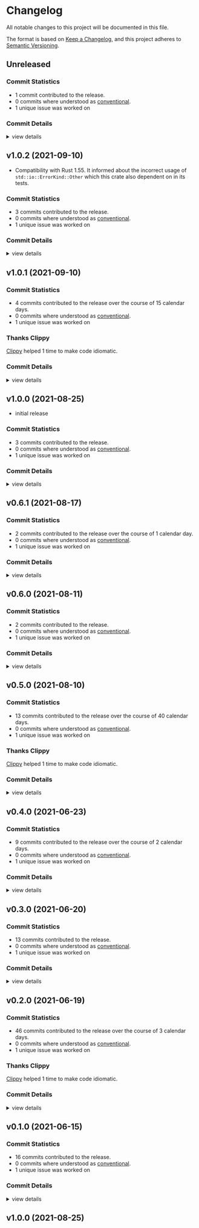 # Changelog

All notable changes to this project will be documented in this file.

The format is based on [Keep a Changelog](https://keepachangelog.com/en/1.0.0/),
and this project adheres to [Semantic Versioning](https://semver.org/spec/v2.0.0.html).

## Unreleased

### Commit Statistics

<csr-read-only-do-not-edit/>

 - 1 commit contributed to the release.
 - 0 commits where understood as [conventional](https://www.conventionalcommits.org).
 - 1 unique issue was worked on

### Commit Details

<csr-read-only-do-not-edit/>

<details><summary>view details</summary>

 * **#198**
    - Fixup remaining changelogs… (0ac488a)
</details>

## v1.0.2 (2021-09-10)

- Compatibility with Rust 1.55. It informed about the incorrect usage of `std::io::ErrorKind::Other` which this crate also dependent on in its tests.

### Commit Statistics

<csr-read-only-do-not-edit/>

 - 3 commits contributed to the release.
 - 0 commits where understood as [conventional](https://www.conventionalcommits.org).
 - 1 unique issue was worked on

### Commit Details

<csr-read-only-do-not-edit/>

<details><summary>view details</summary>

 * **Uncategorized**
    - Release git-tempfile v1.0.2 (310ea73)
    - Update changelogs once more… (d57d279)
    - Update changelogs retro-actively… (78cfe0a)
</details>

## v1.0.1 (2021-09-10)

### Commit Statistics

<csr-read-only-do-not-edit/>

 - 4 commits contributed to the release over the course of 15 calendar days.
 - 0 commits where understood as [conventional](https://www.conventionalcommits.org).
 - 1 unique issue was worked on

### Thanks Clippy

<csr-read-only-do-not-edit/>

[Clippy](https://github.com/rust-lang/rust-clippy) helped 1 time to make code idiomatic. 

### Commit Details

<csr-read-only-do-not-edit/>

<details><summary>view details</summary>

 * **Uncategorized**
    - Release git-tempfile v1.0.1 (295eb37)
    - [tempfile #195] adapt to Rust 1.55 (d9e71ac)
    - thanks clippy (4701296)
    - Merge pull request #172 from mellowagain/main (61aebbf)
</details>

## v1.0.0 (2021-08-25)

- initial release

### Commit Statistics

<csr-read-only-do-not-edit/>

 - 3 commits contributed to the release.
 - 0 commits where understood as [conventional](https://www.conventionalcommits.org).
 - 1 unique issue was worked on

### Commit Details

<csr-read-only-do-not-edit/>

<details><summary>view details</summary>

 * **Uncategorized**
    - Release git-tempfile v1.0.0 (1238535)
    - [stability #171] prepare git-lock and git-tempfile release (3a1cf4d)
    - [stability #171] Prime git-tempfile and git-lock for release (01278fe)
</details>

## v0.6.1 (2021-08-17)

### Commit Statistics

<csr-read-only-do-not-edit/>

 - 2 commits contributed to the release over the course of 1 calendar day.
 - 0 commits where understood as [conventional](https://www.conventionalcommits.org).
 - 1 unique issue was worked on

### Commit Details

<csr-read-only-do-not-edit/>

<details><summary>view details</summary>

 * **Uncategorized**
    - Release git-tempfile v0.6.1 (eda952f)
    - Apply nightly rustfmt rules. (5e0edba)
</details>

## v0.6.0 (2021-08-11)

### Commit Statistics

<csr-read-only-do-not-edit/>

 - 2 commits contributed to the release.
 - 0 commits where understood as [conventional](https://www.conventionalcommits.org).
 - 1 unique issue was worked on

### Commit Details

<csr-read-only-do-not-edit/>

<details><summary>view details</summary>

 * **Uncategorized**
    - (cargo-release) version 0.6.0 (d58f37e)
    - [utils #154] refactor: bool.then(||this) - neat (1dec1c4)
</details>

## v0.5.0 (2021-08-10)

### Commit Statistics

<csr-read-only-do-not-edit/>

 - 13 commits contributed to the release over the course of 40 calendar days.
 - 0 commits where understood as [conventional](https://www.conventionalcommits.org).
 - 1 unique issue was worked on

### Thanks Clippy

<csr-read-only-do-not-edit/>

[Clippy](https://github.com/rust-lang/rust-clippy) helped 1 time to make code idiomatic. 

### Commit Details

<csr-read-only-do-not-edit/>

<details><summary>view details</summary>

 * **Uncategorized**
    - (cargo-release) version 0.5.0 (0e11e98)
    - [pack #153] implement io traits for tempfiles (59d03d6)
    - clippy on tests and thanks clippy (a77a71c)
    - thanks clippy (e1964e4)
    - Merge branch 'remove-unnecessary-unsafe' (7a3c5c1)
    - Remove unnecessary pub(crate) exports (3d2456e)
    - [lock] support recoverable commits (b2217e7)
    - [ref] support for persistence with recovery (d8b2d66)
    - [ref] refactor (a261b82)
    - [ref] allow reflogs to be created in place of empty directory trees (80a6e0e)
    - [tempfile] a way to delete empty dirs recursively (6025aa0)
    - Bump libc from 0.2.97 to 0.2.98 (caf6495)
    - [tempfile] close a tempfile while keeping track of it (aa96ed1)
</details>

## v0.4.0 (2021-06-23)

### Commit Statistics

<csr-read-only-do-not-edit/>

 - 9 commits contributed to the release over the course of 2 calendar days.
 - 0 commits where understood as [conventional](https://www.conventionalcommits.org).
 - 1 unique issue was worked on

### Commit Details

<csr-read-only-do-not-edit/>

<details><summary>view details</summary>

 * **Uncategorized**
    - (cargo-release) version 0.4.0 (4512798)
    - [lock] add [must_use = "reason"] attribute where it matters (813c46b)
    - [lock] refactor, remaining docs (956e69f)
    - [lock] tests green (3706b26)
    - [lock] cleanup signal handling even more… (9fb13d2)
    - [lock] first tests and a lot of refactoring (3c34194)
    - [lock] refactor; Marker is definitely not necessary… (6af84c9)
    - [lock] test what happens if multiple tempfiles are created (17942c7)
    - [lock] sketch API (f0e1427)
</details>

## v0.3.0 (2021-06-20)

### Commit Statistics

<csr-read-only-do-not-edit/>

 - 13 commits contributed to the release.
 - 0 commits where understood as [conventional](https://www.conventionalcommits.org).
 - 1 unique issue was worked on

### Commit Details

<csr-read-only-do-not-edit/>

<details><summary>view details</summary>

 * **Uncategorized**
    - (cargo-release) version 0.3.0 (92f3a83)
    - [tempfile] refactor (f3144a8)
    - [tempfile] remaining tests (450db66)
    - [tempfile] refactor (3bafa7b)
    - [tempfile] implement 'closed' version of tempfile (d4bb61d)
    - [tempfile] refactor (4788222)
    - [tempfile] fix docs (3cd6712)
    - [tempfile] sketch of a closed registration with different types (db9bb11)
    - [tempfile] refactor (8a0ce64)
    - [tempfile] typesafe diffentiation between writable tempfiles and closed ones (3b424b1)
    - [tempfile] refactor (913f301)
    - [tempfile] refactor (9384617)
    - [tempfile] implement 'map' on tempfile to realize that 'close()' can't be done… (f4a1d33)
</details>

## v0.2.0 (2021-06-19)

### Commit Statistics

<csr-read-only-do-not-edit/>

 - 46 commits contributed to the release over the course of 3 calendar days.
 - 0 commits where understood as [conventional](https://www.conventionalcommits.org).
 - 1 unique issue was worked on

### Thanks Clippy

<csr-read-only-do-not-edit/>

[Clippy](https://github.com/rust-lang/rust-clippy) helped 1 time to make code idiomatic. 

### Commit Details

<csr-read-only-do-not-edit/>

<details><summary>view details</summary>

 * **Uncategorized**
    - (cargo-release) version 0.2.0 (7c2eb36)
    - [tempfile] improve docs (d311b08)
    - thanks clippy (a0f9803)
    - [tempfile] refactor (3a0f1ad)
    - [tempfile] refactor (9b8abd0)
    - [tempfile] cleanup control for named and unnamed tempfiles (0ef85a2)
    - [tempfile] all remaining remove_dir tests I can think of (3e45e5f)
    - [tempfile] first bunch of tests for error handling and basic function of rmdir (ba41a15)
    - [tempfile] quick impl of remove-dir iter without tests (bf48913)
    - [tempfile] refactor (9226dbe)
    - [tempfile] refactor (730b733)
    - [tempfile] refactor (1da35ce)
    - [tempfile] improve Retries documentation; retries docs for remove_dir (e665a5f)
    - [tempfile] sketch how tempfile cleanup should be configured… (71acede)
    - [tempfile] logic fixed, it's working (6ad4946)
    - [tempfile] better counting, but… (972113f)
    - [tempfile] better retry counts (c7a35ca)
    - [tempfile] refactor (273d722)
    - [tempfile] a better way to count retries… (e110b97)
    - [tempfile] trying to implement remove_dir really shows that… (1319b90)
    - [tempfile] docs for create_dir; frame for remove_dir; (aa6b6d1)
    - [tempfile] tests for automatic directory creation (3bd5cee)
    - [tempfile] refactor (d441312)
    - [tempfile] use create_dir::all based on configuration… (156c021)
    - [tempfile] remove todo (5a14ab6)
    - [tempfile] more information about error cases, too (7415141)
    - [tempfile] refactor (ae0c97a)
    - [tempfile] refactor (7c7658d)
    - [tempfile] test for racy directory creation… (c9073bf)
    - [tempfile] verify existing files are handled correctly (28fee55)
    - [tempfile] a test for directory creation limits (584b4b7)
    - [tempfile] limit retries for directory creation… (1536c7a)
    - [tempfile] refactor (fa7b8e9)
    - [tempfile] handle interrupts and assure there is an end to it (dc0afbd)
    - [tempfile] first recursive directory creation (b01faa9)
    - [tempfile] refactor (7b59392)
    - [tempfile] another test (9e4834d)
    - [tempfile] first sketch of iterator based create directory all… (314693c)
    - [lock] frame for git-lock crate (e6bc87d)
    - [tempfile] add journey test to validate operation on process level (2d1efd4)
    - [tempfile] more docs (d0c5e6b)
    - refactor (e0b7f69)
    - [tempfile] clean cargo manifest (d43f514)
    - [tempfile] fix windows for good (3192a47)
    - [tempfile] fix windows build (hopefully) (6c1df66)
    - [tempfile] refactor (4a45df0)
</details>

## v0.1.0 (2021-06-15)

### Commit Statistics

<csr-read-only-do-not-edit/>

 - 16 commits contributed to the release.
 - 0 commits where understood as [conventional](https://www.conventionalcommits.org).
 - 1 unique issue was worked on

### Commit Details

<csr-read-only-do-not-edit/>

<details><summary>view details</summary>

 * **Uncategorized**
    - [tempfile] prepare release (c0f7fde)
    - [tempfile] an example to show off signal handlers (f325e69)
    - [tempfile] remaining docs (d334dc0)
    - [tempfile] restore original signal handler behaviour. (9f91dd8)
    - [tempfile] process-id filter on deletion to support forks (611056f)
    - [tempfile] implement handler correctly, probably. (8cb0bbc)
    - [tempfile] remove tempfiles on shutdown, but… (954b760)
    - [tempfile] switch to dashmap as slab (6164719)
    - [tempfile] a more realistic slab test shows the index can get quite high. (915f14c)
    - [tempfile] first step towards clearing tempfiles… (b0e0cee)
    - [tempfile] precisely named tempfiles (edc74f0)
    - [tempfile] `take()` method (d377397)
    - [tempfile] basic operation of a tempfile (a692950)
    - [tempfile] show that slabs can store a lot actually (0cc5b33)
    - [tempfile] initial docs as there is a lot to consider (9dffc2b)
    - [tempfile] crate frame (1b04c39)
</details>

## v1.0.0 (2021-08-25)

